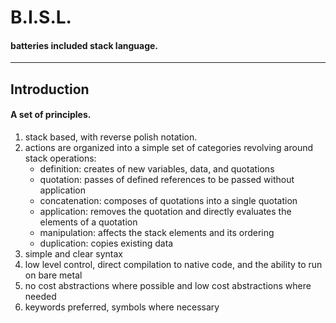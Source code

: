 # B.I.S.L.
#### batteries included stack language.

---

## Introduction
#### A set of principles.
1. stack based, with reverse polish notation.
2. actions are organized into a simple set of categories revolving around stack operations:
   - definition: creates of new variables, data, and quotations
   - quotation: passes of defined references to be passed without application
   - concatenation: composes of quotations into a single quotation
   - application: removes the quotation and directly evaluates the elements of a quotation
   - manipulation: affects the stack elements and its ordering
   - duplication: copies existing data
3. simple and clear syntax
4. low level control, direct compilation to native code, and the ability to run on bare metal
5. no cost abstractions where possible and low cost abstractions where needed
6. keywords preferred, symbols where necessary


```ocaml

```
